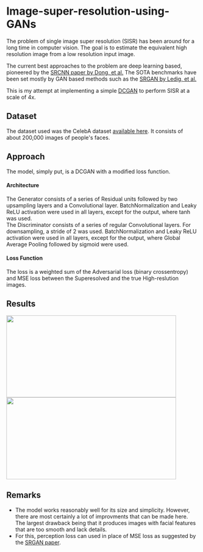 # Image-super-resolution-using-GANs
The problem of single image super resolution (SISR) has been around for a long time in computer vision. The goal is to estimate the equivalent high resolution image from a low resolution input image. </br>
 
The current best approaches to the problem are deep learning based, pioneered by the [SRCNN paper by Dong, et al.](https://arxiv.org/pdf/1501.00092.pdf) The SOTA benchmarks have been set mostly by GAN based methods such as the [SRGAN by Ledig, et al.](https://arxiv.org/pdf/1609.04802.pdf)
<br/>

This is my attempt at implementing a simple [DCGAN](https://arxiv.org/pdf/1511.06434.pdf) to perform SISR at a scale of 4x.


## Dataset 
The dataset used was the CelebA dataset [available here](https://www.kaggle.com/jessicali9530/celeba-dataset). It consists of about 200,000 images of people's faces.

## Approach
The model, simply put, is a DCGAN with a modified loss function. <br/>

#### Architecture
The Generator consists of a series of Residual units followed by two upsampling layers and a Convolutional layer. BatchNormalization and Leaky ReLU activation were used in all layers, except for the output, where tanh was used.<br/>
The Discriminator consists of a series of regular Convolutional layers. For downsampling, a stride of 2 was used. BatchNormalization and Leaky ReLU activation were used in all layers, except for the output, where Global Average Pooling followed by sigmoid were used.

#### Loss Function
The loss is a weighted sum of the Adversarial loss (binary crossentropy) and MSE loss between the Superesolved and the true High-reslution images.

## Results
<p align="left">
<img align = left width="445" height="215" src="https://user-images.githubusercontent.com/91228207/160922479-beedd0af-bbc5-40c8-be4c-7a49ac576b3c.png"/>
</p>
</ br>
</ br>
</ br>
</ br></ br>

<p>
<img align = center width="445" height="215" src="https://user-images.githubusercontent.com/91228207/160922487-31d603e6-1c77-4756-af4e-76383cfc318a.png"/>
</p>


## Remarks
- The model works reasonably well for its size and simplicity. However, there are most certainly a lot of improvments that can be made here. The largest drawback being that it produces images with facial features that are too smooth and lack details. 
- For this, perception loss can used in place of MSE loss as suggested by the [SRGAN paper](https://arxiv.org/pdf/1609.04802.pdf).
